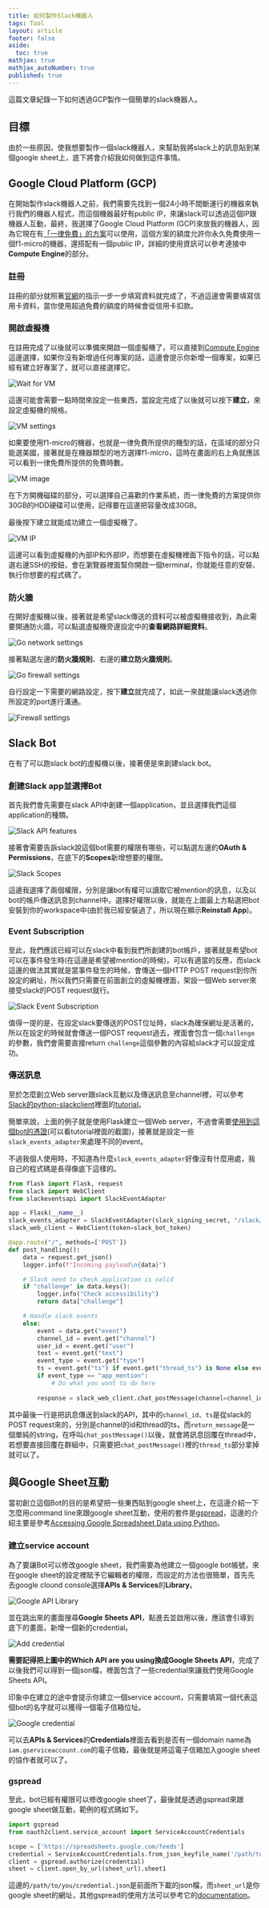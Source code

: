 ```yaml
---
title: 如何製作Slack機器人
tags: Tool
layout: article
footer: false
aside:
  toc: true
mathjax: true
mathjax_autoNumber: true
published: true
---
```


這篇文章紀錄一下如何透過GCP製作一個簡單的slack機器人。

<!--more-->

## 目標

由於一些原因，使我想要製作一個slack機器人，來幫助我將slack上的訊息貼到某個google sheet上，底下將會介紹我如何做到這件事情。

## Google Cloud Platform (GCP)

在開始製作slack機器人之前，我們需要先找到一個24小時不間斷運行的機器來執行我們的機器人程式，而這個機器最好有public IP，來讓slack可以透過這個IP跟機器人互動，最終，我選擇了Google Cloud Platform (GCP)來放我的機器人，因為它現在有[「一律免費」的方案](https://cloud.google.com/free/docs/gcp-free-tier?hl=zh-tw)可以使用，這個方案的額度允許你永久免費使用一個f1-micro的機器，還搭配有一個public IP，詳細的使用資訊可以參考連接中**Compute Engine**的部分。

### 註冊

註冊的部分就照著[官網](https://cloud.google.com/)的指示一步一步填寫資料就完成了，不過這邊會需要填寫信用卡資料，當你使用超過免費的額度的時候會從信用卡扣款。

### 開啟虛擬機

在註冊完成了以後就可以準備來開啟一個虛擬機了，可以直接到[Compute Engine](https://console.cloud.google.com/projectselector/compute/instances)這邊選擇，如果你沒有新增過任何專案的話，這邊會提示你新增一個專案，如果已經有建立好專案了，就可以直接選擇它。

![Wait for VM](wait-vm.png)

這邊可能會需要一點時間來設定一些東西，當設定完成了以後就可以按下**建立**，來設定虛擬機的規格。

![VM settings](vm-settings.png)

如果要使用f1-micro的機器，也就是一律免費所提供的機型的話，在區域的部分只能選美國，接著就是在機器類型的地方選擇f1-micro，這時在畫面的右上角就應該可以看到一律免費所提供的免費時數。

![VM image](vm-image.png)

在下方開機磁碟的部分，可以選擇自己喜歡的作業系統，而一律免費的方案提供你30GB的HDD硬碟可以使用，記得要在這邊把容量改成30GB。

最後按下建立就能成功建立一個虛擬機了。

![VM IP](vm-ip.png)

這邊可以看到虛擬機的內部IP和外部IP，而想要在虛擬機裡面下指令的話，可以點選右邊SSH的按鈕，會在瀏覽器裡面幫你開啟一個terminal，你就能任意的安裝、執行你想要的程式碼了。

### 防火牆

在開好虛擬機以後，接著就是希望slack傳送的資料可以被虛擬機接收到，為此需要開通防火牆，可以點選虛擬機旁邊設定中的**查看網路詳細資料**。

![Go network settings](go-network-settings.png)

接著點選左邊的**防火牆規則**、右邊的**建立防火牆規則**。

![Go firewall settings](go-firewall-settings.png)

自行設定一下需要的網路設定，按下**建立**就完成了，如此一來就能讓slack透過你所設定的port進行溝通。

![Firewall settings](firewall-settings.png)

## Slack Bot

在有了可以跑slack bot的虛擬機以後，接著便是來創建slack bot。

### 創建Slack app並選擇Bot

首先我們會先需要在slack API中創建一個application，並且選擇我們這個application的種類。

![Slack API features](slack-app-feature.png)

接著會需要告訴slack說這個bot需要的權限有哪些，可以點選左邊的**OAuth & Permissions**，在底下的**Scopes**新增想要的權限。

![Slack Scopes](slack-app-scope.png)

這邊我選擇了兩個權限，分別是讓bot有權可以讀取它被mention的訊息，以及以bot的帳戶傳送訊息到channel中。選擇好權限以後，就能在上圖最上方點選把bot安裝到你的workspace中(由於我已經安裝過了，所以現在顯示**Reinstall App**)。

### Event Subscription

至此，我們應該已經可以在slack中看到我們所創建的bot帳戶，接著就是希望bot可以在事件發生時(在這邊是希望被mention的時候)，可以有適當的反應，而slack這邊的做法其實就是當事件發生的時候，會傳送一個HTTP POST request到你所設定的網址，所以我們只需要在前面創立的虛擬機裡面，架設一個Web server來接受slack的POST request就行。

![Slack Event Subscription](slack-event-subscription.png)

值得一提的是，在設定slack要傳送的POST位址時，slack為確保網址是活著的，所以在設定的時候就會傳送一個POST request過去，裡面會包含一個`challenge`的參數，我們會需要直接return `challenge`這個參數的內容給slack才可以設定成功。

### 傳送訊息

至於怎麼創立Web server跟slack互動以及傳送訊息至channel裡，可以參考[Slack的python-slackclient](https://github.com/SlackAPI/python-slackclient)裡面的[tutorial](https://github.com/slackapi/python-slackclient/tree/master/tutorial)。

簡單來說，上面的例子就是使用Flask建立一個Web server，不過會需要[使用到這個bot的憑證](https://github.com/slackapi/python-slackclient/blob/master/tutorial/PythOnBoardingBot/app.py#L12-L15)(可以看tutorial裡面的截圖)，接著就是設定一些`slack_events_adapter`來處理不同的event。

不過我個人使用時，不知道為什麼`slack_events_adapter`好像沒有什麼用處，我自己的程式碼是長得像底下這樣的。

```python
from flask import Flask, request
from slack import WebClient
from slackeventsapi import SlackEventAdapter

app = Flask(__name__)
slack_events_adapter = SlackEventAdapter(slack_signing_secret, "/slack/events", app)
slack_web_client = WebClient(token=slack_bot_token)

@app.route("/", methods=['POST'])
def post_handling():
    data = request.get_json()
    logger.info(f"Incoming payload\n{data}")

    # Slack need to check application is valid
    if "challenge" in data.keys():
        logger.info("Check accessibility")
        return data["challenge"]

    # Handle slack events
    else:
        event = data.get("event")
        channel_id = event.get("channel")
        user_id = event.get("user")
        text = event.get("text")
        event_type = event.get("type")
        ts = event.get("ts") if event.get("thread_ts") is None else event.get("thread_ts")
        if event_type == "app_mention":
            # Do what you want to do here
            
        response = slack_web_client.chat_postMessage(channel=channel_id, text=return_message, thread_ts=ts)
```

其中最後一行是把訊息傳送到slack的API，其中的`channel_id`、`ts`是從slack的POST request來的，分別是channel的id和thread的ts，而`return_message`是一個單純的string，在呼叫`chat_postMessage()`以後，就會將訊息回覆在thread中，若想要直接回覆在群組中，只需要把`chat_postMessage()`裡的`thread_ts`部分拿掉就可以了。

## 與Google Sheet互動

當初創立這個Bot的目的是希望把一些東西貼到google sheet上，在這邊介紹一下怎麼用command line來跟google sheet互動，使用的套件是[gspread](https://github.com/burnash/gspread)，這邊的介紹主要是參考[Accessing Google Spreadsheet Data using Python](https://towardsdatascience.com/accessing-google-spreadsheet-data-using-python-90a5bc214fd2)。

### 建立service account

為了要讓Bot可以修改google sheet，我們需要為他建立一個google bot帳號，來在google sheet的設定裡賦予它編輯者的權限，而設定的方法也很簡單，首先先去google clound console選擇**APIs & Services**的**Library**。

![Google API Library](google-api-library.png)

並在跳出來的畫面搜尋**Google Sheets API**，點進去並啟用以後，應該會引導到底下的畫面，新增一個新的credential。

![Add credential](https://miro.medium.com/max/1300/1*XVy7hsGwyiNwSx-7hQXL8A.png)

**需要記得把上圖中的Which API are you using換成Google Sheets API**，完成了以後我們可以得到一個json檔，裡面包含了一些credential來讓我們使用Google Sheets API。

印象中在建立的途中會提示你建立一個service account，只需要填寫一個代表這個bot的名字就可以獲得一個電子信箱位址。

![Google credential](google-credential.png)

可以去**APIs & Services**的**Credentials**裡面去看到是否有一個domain name為`iam.gserviceaccount.com`的電子信箱，最後就是將這電子信箱加入google sheet的協作者就可以了。

### gspread

至此，bot已經有權限可以修改google sheet了，最後就是透過gspread來跟google sheet做互動，範例的程式碼如下。

```python
import gspread
from oauth2client.service_account import ServiceAccountCredentials

scope = ['https://spreadsheets.google.com/feeds']
credential = ServiceAccountCredentials.from_json_keyfile_name('/path/to/your/credential.json', scope)
client = gspread.authorize(credential)
sheet = client.open_by_url(sheet_url).sheet1
```

這邊的`/path/to/you/credential.json`是前面所下載的json檔，而`sheet_url`是你google sheet的網址，其他gspread的使用方法可以參考它的[documentation](https://gspread.readthedocs.io/en/latest/)。



